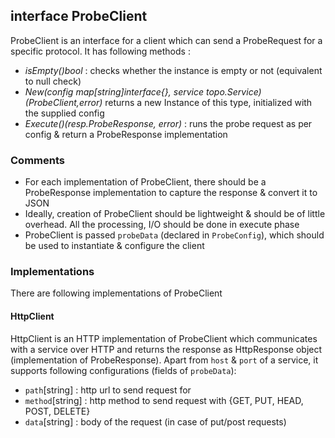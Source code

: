 ## interface ProbeClient
ProbeClient is an interface for a client which can send a ProbeRequest for a specific protocol. 
It has following methods : 

* _isEmpty()bool_ : checks whether the instance is empty or not (equivalent to null check)
* _New(config map[string]interface{}, service topo.Service) (ProbeClient,error)_ returns a new Instance of this type, initialized with the supplied config 
* _Execute()(resp.ProbeResponse, error)_ : runs the probe request as per config & return a ProbeResponse implementation

### Comments
* For each implementation of ProbeClient, there should be a ProbeResponse implementation to capture the response & convert it to JSON
* Ideally, creation of ProbeClient should be lightweight & should be of little overhead. All the processing, I/O should be done in execute phase
* ProbeClient is passed `probeData` (declared in `ProbeConfig`), which should be used to instantiate & configure the client

### Implementations

There are following implementations of ProbeClient 
#### HttpClient
HttpClient is an HTTP implementation of ProbeClient which communicates with a service over HTTP and returns the response as HttpResponse object (implementation of ProbeResponse). Apart from `host` & `port` of a service, it supports following configurations (fields of `probeData`):

* `path`[string] : http url to send request for
* `method`[string] : http method to send request with {GET, PUT, HEAD, POST, DELETE}
* `data`[string] : body of the request (in case of put/post requests)
